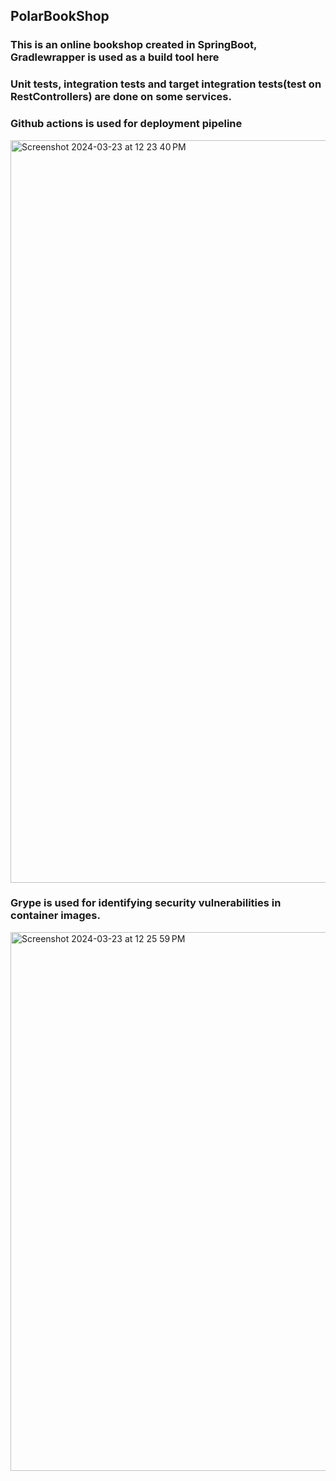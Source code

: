 <h2>PolarBookShop</h2>
<h3>This is an online bookshop created in SpringBoot, Gradlewrapper is used as a build tool here</h3>
<h3>Unit tests, integration tests and target integration tests(test on RestControllers) are done on some services. </h3>

<h3>Github actions is used for deployment pipeline</h3>

<img width="1188" alt="Screenshot 2024-03-23 at 12 23 40 PM" src="https://github.com/BhawnaBassarmalani/Cloud-native-spring/assets/113149626/3f7408c9-f671-4227-b9c0-d0aeccf252e8">

<h3>Grype is used for identifying security vulnerabilities in container images.</h3>
<img width="862" alt="Screenshot 2024-03-23 at 12 25 59 PM" src="https://github.com/BhawnaBassarmalani/Cloud-native-spring/assets/113149626/9cd73616-64d7-4bfe-9ede-7216d98c4c99">
